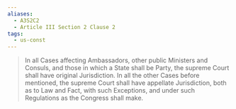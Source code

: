```yaml
---
aliases:
  - A3S2C2
  - Article III Section 2 Clause 2
tags:
  - us-const
---
```

> In all Cases affecting Ambassadors, other public Ministers and Consuls, and those in which a State shall be Party, the supreme Court shall have original Jurisdiction. In all the other Cases before mentioned, the supreme Court shall have appellate Jurisdiction, both as to Law and Fact, with such Exceptions, and under such Regulations as the Congress shall make.

